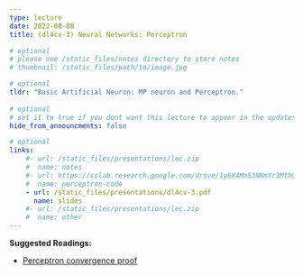 ```yaml
---
type: lecture
date: 2022-08-08
title: (dl4cv-3) Neural Networks: Perceptron

# optional
# please use /static_files/notes directory to store notes
# thumbnail: /static_files/path/to/image.jpg 

# optional
tldr: "Basic Artificial Neuron: MP neuron and Perceptron."
  
# optional
# set it to true if you dont want this lecture to appear in the updates section
hide_from_announcments: false

# optional
links: 
    #- url: /static_files/presentations/lec.zip
    #  name: notes
    #- url: https://colab.research.google.com/drive/1y6X4MnS3NNmYr3MthOYsGdpB-A3ixhzg?usp=sharing
    #  name: perceptron-code
    - url: /static_files/presentations/dl4cv-3.pdf
      name: slides
    #- url: /static_files/presentations/lec.zip
    #  name: other
---
```

**Suggested Readings:**
- [Perceptron convergence proof](https://www.cse.iitb.ac.in/~shivaram/teaching/old/cs344+386-s2017/resources/classnote-1.pdf)
